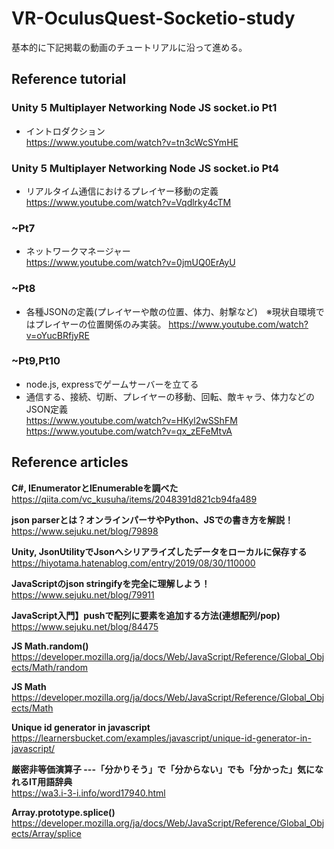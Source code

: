 # VR-OculusQuest-Socketio-study  

基本的に下記掲載の動画のチュートリアルに沿って進める。  

## Reference tutorial
### **Unity 5 Multiplayer Networking Node JS socket.io Pt1**  
 - イントロダクション  
 https://www.youtube.com/watch?v=tn3cWcSYmHE  
  
### **Unity 5 Multiplayer Networking Node JS socket.io Pt4**  
 - リアルタイム通信におけるプレイヤー移動の定義  
 https://www.youtube.com/watch?v=Vqdlrky4cTM  

### **~Pt7**  
 - ネットワークマネージャー  
 https://www.youtube.com/watch?v=0jmUQ0ErAyU  

### **~Pt8**
 - 各種JSONの定義(プレイヤーや敵の位置、体力、射撃など)　※現状自環境ではプレイヤーの位置関係のみ実装。
 https://www.youtube.com/watch?v=oYucBRfjyRE  

### **~Pt9,Pt10**
 - node.js, expressでゲームサーバーを立てる  
 - 通信する、接続、切断、プレイヤーの移動、回転、敵キャラ、体力などのJSON定義  
 https://www.youtube.com/watch?v=HKyl2wSShFM  
 https://www.youtube.com/watch?v=qx_zEFeMtvA  

## Reference articles  
**C#, IEnumeratorとIEnumerableを調べた**  
 https://qiita.com/vc_kusuha/items/2048391d821cb94fa489  

**json parserとは？オンラインパーサやPython、JSでの書き方を解説！**  
 https://www.sejuku.net/blog/79898  

**Unity, JsonUtilityでJsonへシリアライズしたデータをローカルに保存する**  
 https://hiyotama.hatenablog.com/entry/2019/08/30/110000  

**JavaScriptのjson stringifyを完全に理解しよう！**  
 https://www.sejuku.net/blog/79911

**JavaScript入門】pushで配列に要素を追加する方法(連想配列/pop)**  
 https://www.sejuku.net/blog/84475  

**JS Math.random()**  
 https://developer.mozilla.org/ja/docs/Web/JavaScript/Reference/Global_Objects/Math/random  

**JS Math**  
 https://developer.mozilla.org/ja/docs/Web/JavaScript/Reference/Global_Objects/Math  

**Unique id generator in javascript**  
 https://learnersbucket.com/examples/javascript/unique-id-generator-in-javascript/  

**厳密非等価演算子 ---「分かりそう」で「分からない」でも「分かった」気になれるIT用語辞典**  
https://wa3.i-3-i.info/word17940.html  

**Array.prototype.splice()**  
https://developer.mozilla.org/ja/docs/Web/JavaScript/Reference/Global_Objects/Array/splice  

